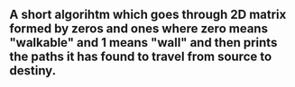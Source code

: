 ## A short algorihtm which goes through 2D matrix formed by zeros and ones where zero means "walkable" and 1 means "wall" and then prints the paths it has found to travel from source to destiny.
